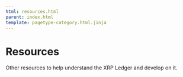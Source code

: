 ```yaml
---
html: resources.html
parent: index.html
template: pagetype-category.html.jinja
---
```

# Resources
Other resources to help understand the XRP Ledger and develop on it.